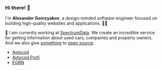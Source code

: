 ### Hi there! 👋

I'm **Alexander Gomzyakov**, <nobr>a design-minded</nobr> software engineer focused on building high-quality websites and applications. :technologist:

:oncoming_taxi: I am currently working at [SpectrumData](https://spectrumdata.ru). We create an incredible service for getting information about used cars, companies and property owners. And we also give [something](https://github.com/avtocod) to [open source](https://github.com/avto-dev).

- [Avtocod](https://avtocod.ru)
- [Avtocod Profi](https://profi.avtocod.ru)
- [EGRN](https://egrn-reestro.ru)

<!-- 🌱 In my spare time, I developing a Q&amp;A service [Answeropedia](https://answeropedia.org/en/). It's like Wikipedia, only for questions and answers. It is an [*open source*](https://github.com/answeropedia) project. -->
